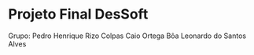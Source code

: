 # Projeto Final DesSoft

Grupo:
    Pedro Henrique Rizo Colpas
    Caio Ortega Bôa
    Leonardo do Santos Alves
    